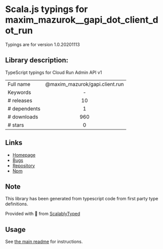 
# Scala.js typings for maxim_mazurok__gapi_dot_client_dot_run

Typings are for version 1.0.20201113

## Library description:
TypeScript typings for Cloud Run Admin API v1

|                    |                 |
| ------------------ | :-------------: |
| Full name          | @maxim_mazurok/gapi.client.run |
| Keywords           | - |
| # releases         | 10 |
| # dependents       | 1 |
| # downloads        | 960 |
| # stars            | 0 |

## Links
- [Homepage](https://github.com/Maxim-Mazurok/google-api-typings-generator#readme)
- [Bugs](https://github.com/Maxim-Mazurok/google-api-typings-generator/issues)
- [Repository](https://github.com/Maxim-Mazurok/google-api-typings-generator)
- [Npm](https://www.npmjs.com/package/%40maxim_mazurok%2Fgapi.client.run)
    


## Note
This library has been generated from typescript code from first party type definitions.

Provided with :purple_heart: from [ScalablyTyped](https://github.com/oyvindberg/ScalablyTyped)

## Usage
See [the main readme](../../readme.md) for instructions.


